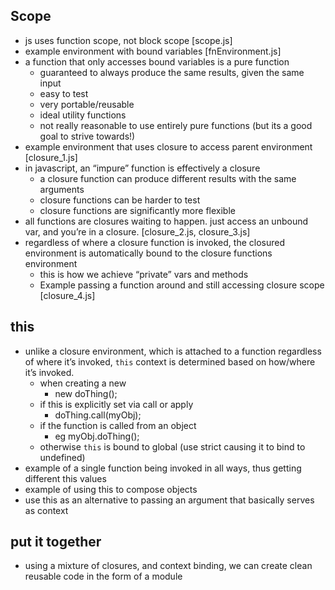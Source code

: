 Scope
---------------
* js uses function scope, not block scope [scope.js]
* example environment with bound variables [fnEnvironment.js]
* a function that only accesses bound variables is a pure function
	* guaranteed to always produce the same results, given the same input
	* easy to test
	* very portable/reusable
	* ideal utility functions
	* not really reasonable to use entirely pure functions (but its a good goal to strive towards!)
* example environment that uses closure to access parent environment [closure_1.js]
* in javascript, an “impure” function is effectively a closure
	* a closure function can produce different results with the same arguments
	* closure functions can be harder to test
	* closure functions are significantly more flexible
* all functions are closures waiting to happen. just access an unbound var, and you’re in a closure. [closure_2.js, closure_3.js]
* regardless of where a closure function is invoked, the closured environment is automatically bound to the closure functions environment
	* this is how we achieve “private” vars and methods
	* Example passing a function around and still accessing closure scope [closure_4.js]

this
----------------
* unlike a closure environment, which is attached to a function regardless of where it’s invoked, `this` context is determined based on how/where it’s invoked.
	* when creating a new 
		* new doThing();
	* if this is explicitly set via call or apply
		* doThing.call(myObj);
	* if the function is called from an object
		* eg myObj.doThing();
	* otherwise `this` is bound to global (use strict causing it to bind to undefined)
* example of a single function being invoked in all ways, thus getting different this values
* example of using this to compose objects
* use this as an alternative to passing an argument that basically serves as context

put it together
-----------------
* using a mixture of closures, and context binding, we can create clean reusable code in the form of a module

